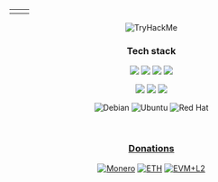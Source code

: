 <table>
  <tr>
    <td><img src="https://github-profile-summary-cards.vercel.app/api/cards/repos-per-language?username=MiranDaniel&theme=github_dark" alt=""></td>
<td><img src="https://github-profile-summary-cards.vercel.app/api/cards/profile-details?username=mirandaniel&theme=github_dark" align="right" alt=""></td>
  </tr>
</table>

<div align="center">
<img align="center" src="https://tryhackme-badges.s3.amazonaws.com/MiranDaniel.png" alt="TryHackMe"></td>
</div>




<div align="center">

### Tech stack

![](https://img.shields.io/badge/python-3670A0?style=for-the-badge&logo=python&logoColor=ffdd54)
![](https://img.shields.io/badge/Bootstrap-563D7C?style=for-the-badge&logo=bootstrap&logoColor=white)
![](https://img.shields.io/badge/Django-092E20?style=for-the-badge&logo=django&logoColor=green)
![](https://img.shields.io/badge/Flask-000000?style=for-the-badge&logo=flask&logoColor=white)

</div><div align="center">

![](https://img.shields.io/badge/PostgreSQL-316192?style=for-the-badge&logo=postgresql&logoColor=white)
![](https://img.shields.io/badge/MongoDB-4EA94B?style=for-the-badge&logo=mongodb&logoColor=white)
![](https://img.shields.io/badge/redis-%23DD0031.svg?&style=for-the-badge&logo=redis&logoColor=white)

</div><div align="center">

![Debian](https://img.shields.io/badge/Debian-D70A53?style=for-the-badge&logo=debian&logoColor=white)
![Ubuntu](https://img.shields.io/badge/Ubuntu-E95420?style=for-the-badge&logo=ubuntu&logoColor=white)
![Red Hat](https://img.shields.io/badge/Red%20Hat-EE0000?style=for-the-badge&logo=redhat&logoColor=white)

</div>

<br>

<a href="https://github.com/MiranDaniel/MiranDaniel/blob/master/SUPPORT.md">
<div align="center">

### [Donations](https://github.com/MiranDaniel/MiranDaniel/blob/master/SUPPORT.md)

[![Monero](https://img.shields.io/badge/monero-FF6600?style=for-the-badge&logo=monero&logoColor=white)]("https://github.com/MiranDaniel/MiranDaniel/blob/master/SUPPORT.md")
[![ETH](https://img.shields.io/badge/Ethereum-3C3C3D?style=for-the-badge&logo=Ethereum&logoColor=white)]("https://github.com/MiranDaniel/MiranDaniel/blob/master/SUPPORT.md")
[![EVM+L2](https://img.shields.io/badge/EVM+l2-5e5086?style=for-the-badge&logo=Solidity&logoColor=white)]("https://github.com/MiranDaniel/MiranDaniel/blob/master/SUPPORT.md")

</div></a>

